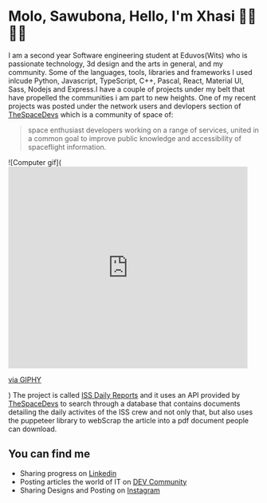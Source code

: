 # Molo, Sawubona, Hello, I'm Xhasi :student: :technologist: <br/>
I am a second year Software engineering student at Eduvos(Wits) who is passionate technology, 3d design and the arts in general, and my community. Some of the languages, tools, libraries and frameworks I used inlcude Python, Javascript, TypeScript, C++, Pascal, React, Material UI, Sass, Nodejs and Express.I have a couple of projects under my belt that have propelled the communities i am part to new heights. One of my recent projects was posted under the network users and devlopers section of [TheSpaceDevs](https://thespacedevs.com/networkusers) which is a community of space of: <br/>
> space enthusiast developers working on a range of services, united in a common goal to improve public knowledge and accessibility of spaceflight information.<br/>

![Computer gif](<iframe src="https://giphy.com/embed/u1WhXLjwgcXpHJBMRM" width="480" height="405" frameBorder="0" class="giphy-embed" allowFullScreen></iframe><p><a href="https://giphy.com/gifs/software-hardware-hardwaresoftware-u1WhXLjwgcXpHJBMRM">via GIPHY</a></p>)
The project is called [ISS Daily Reports](https://sage-smakager-bccb8d.netlify.app) and it uses an API provided by [TheSpaceDevs](https://thespacedevs.com/networkusers) to search through a database that contains documents detailing the daily activites of the ISS crew and not only that, but also uses the puppeteer library to webScrap the article into a pdf document people can download.<br/>
## You can find me <br/>
- Sharing progress on [Linkedin](https://www.linkedin.com/in/xhasumzi-maphukatha-dlamini)<br/>
- Posting articles the world of IT on [DEV Community](https://dev.to/xhasi)<br/>
- Sharing Designs and Posting on [Instagram](http://Instagram.com/xhasumzi_maphukatha)<br/>

